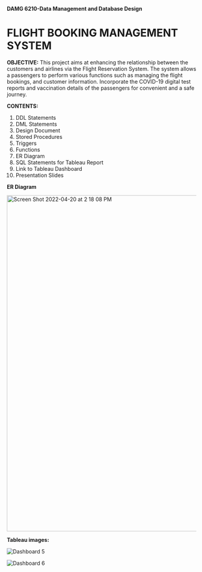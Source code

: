 **DAMG 6210-Data Management and Database Design**

# FLIGHT BOOKING MANAGEMENT SYSTEM

**OBJECTIVE:** This project aims at enhancing the relationship between the customers and airlines via the Flight Reservation System. The system allows a passengers to perform various functions such as managing the flight bookings, and customer information. Incorporate the COVID-19 digital test reports and vaccination details of the passengers for convenient and a safe journey.

**CONTENTS:**
1) DDL Statements 
2) DML Statements 
3) Design Document
4) Stored Procedures
5) Triggers
6) Functions
7) ER Diagram
8) SQL Statements for Tableau Report
9) Link to Tableau Dashboard
10) Presentation Slides

**ER Diagram**

<img width="894" alt="Screen Shot 2022-04-20 at 2 18 08 PM" src="https://user-images.githubusercontent.com/96019418/164296550-ac93775a-3a0c-4ea6-8db9-928d2a1f5b69.png">


**Tableau images:**

![Dashboard 5](https://user-images.githubusercontent.com/96019418/164296135-76b3234a-f373-495b-b072-9359e732d090.jpg)

![Dashboard 6](https://user-images.githubusercontent.com/96019418/164296215-e1715136-aaae-434b-87b8-ea4d2c211b28.jpg)


